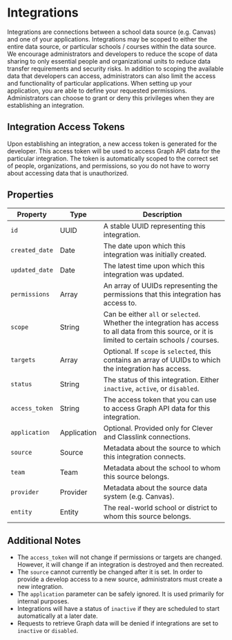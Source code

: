 # Integrations

Integrations are connections between a school data source (e.g. Canvas) and one of your applications. Integrations may be scoped to either the entire data source, or particular schools / courses within the data source. We encourage administrators and developers to reduce the scope of data sharing to only essential people and organizational units to reduce data transfer requirements and security risks. In addition to scoping the available data that developers can access, administrators can also limit the access and functionality of particular applications. When setting up your application, you are able to define your requested permissions. Administrators can choose to grant or deny this privileges when they are establishing an integration.

## Integration Access Tokens

Upon establishing an integration, a new access token is generated for the developer. This access token will be used to access Graph API data for the particular integration. The token is automatically scoped to the correct set of people, organizations, and permissions, so you do not have to worry about accessing data that is unauthorized.

## Properties

| Property | Type | Description |
|---|---|---|
| `id` | UUID | A stable UUID representing this integration. |
| `created_date` | Date | The date upon which this integration was initially created. |
| `updated_date` | Date | The latest time upon which this integration was updated. |
| `permissions` | Array | An array of UUIDs representing the permissions that this integration has access to. |
| `scope` | String | Can be either `all` or `selected`. Whether the integration has access to all data from this source, or it is limited to certain schools / courses. |
| `targets` | Array | Optional. If `scope` is `selected`, this contains an array of UUIDs to which the integration has access. |
| `status` | String | The status of this integration. Either `inactive`, `active`, or `disabled`. |
| `access_token` | String | The access token that you can use to access Graph API data for this integration. |
| `application` | Application | Optional. Provided only for Clever and Classlink connections. |
| `source` | Source | Metadata about the source to which this integration connects. |
| `team` | Team | Metadata about the school to whom this source belongs. |
| `provider` | Provider | Metadata about the source data system (e.g. Canvas). |
| `entity` | Entity | The real-world school or district to whom this source belongs. |

## Additional Notes

* The `access_token` will not change if permissions or targets are changed. However, it will change if an integration is destroyed and then recreated.
* The `source` cannot currently be changed after it is set. In order to provide a develop access to a new source, administrators must create a new integration.
* The `application` parameter can be safely ignored. It is used primarily for internal purposes.
* Integrations will have a status of `inactive` if they are scheduled to start automatically at a later date.
* Requests to retrieve Graph data will be denied if integrations are set to `inactive` or `disabled`.